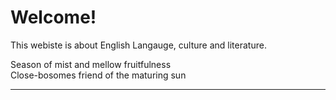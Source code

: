 <h1>Welcome!</h1>

<p>This webiste is about English Langauge, culture and literature.</p>

<p>
Season of mist and mellow fruitfulness<br>
Close-bosomes friend of the maturing sun<br>
</p>

<hr>  
